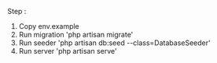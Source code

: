 Step :
1. Copy env.example
2. Run migration 'php artisan migrate'
3. Run seeder 'php artisan db:seed --class=DatabaseSeeder'
4. Run server 'php artisan serve'
